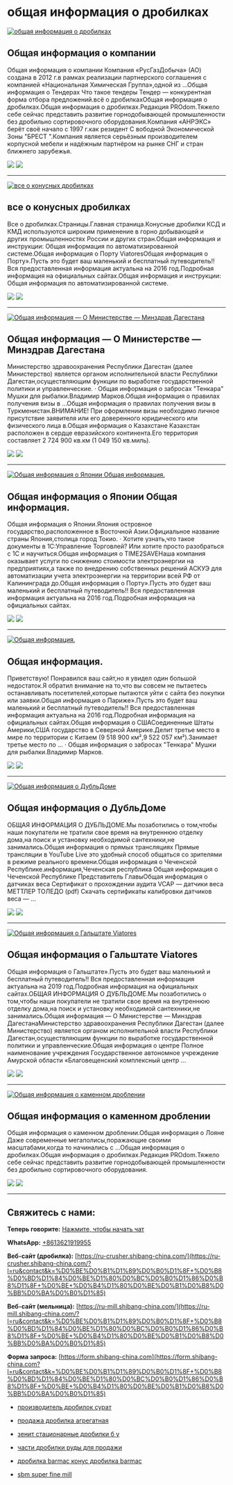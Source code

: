 # общая информация о дробилках

<a href="https://swt.shibang-china.com/?l=ru&img&k=%D0%BE%D0%B1%D1%89%D0%B0%D1%8F+%D0%B8%D0%BD%D1%84%D0%BE%D1%80%D0%BC%D0%B0%D1%86%D0%B8%D1%8F+%D0%BE+%D0%B4%D1%80%D0%BE%D0%B1%D0%B8%D0%BB%D0%BA%D0%B0%D1%85" target="_blank">![общая информация о дробилках](http://static.shibang-china.com/all-800x300/1384.jpg)</a>

## Общая информация о компании
Общая информация о компании Компания &#171;РуcГазДобыча&#187; (АО) создана в 2012 г.в рамках реализации партнерского соглашения с компанией &#171;Национальная Химическая Группа&#187;,одной из …Общая информация о Тендерах Что такое тендеры Тендер — конкурентная форма отбора предложений.всё о дробилкахОбщая информация о дробилках.Общая информация о дробилках.Редакция PROdom.Тяжело себе сейчас представить развитие горнодобывающей промышленности без дробильно сортировочного оборудования.Компания &#171;АНРЭКС&#187; берёт своё начало с 1997 г.как резидент С вободной Экономической Зоны &quot;БРЕСТ &quot;.Компания является серьёзным производителем корпусной мебели и надёжным партнёром на рынке СНГ и стран ближнего зарубежья.


<a href="https://whatsapp.shibangsoft.com/WhatsApp.php" target="_blank" title="WhatsApp">![](http://static.shibang-china.com/icon/whatsapp.png)</a> <a href="https://swt.shibang-china.com/?l=ru&icon&k=%D0%BE%D0%B1%D1%89%D0%B0%D1%8F+%D0%B8%D0%BD%D1%84%D0%BE%D1%80%D0%BC%D0%B0%D1%86%D0%B8%D1%8F+%D0%BE+%D0%B4%D1%80%D0%BE%D0%B1%D0%B8%D0%BB%D0%BA%D0%B0%D1%85" target="_blank">![](http://static.shibang-china.com/icon/chat-ru.png)</a>

---

<a href="https://swt.shibang-china.com/?l=ru&img&k=%D0%BE%D0%B1%D1%89%D0%B0%D1%8F+%D0%B8%D0%BD%D1%84%D0%BE%D1%80%D0%BC%D0%B0%D1%86%D0%B8%D1%8F+%D0%BE+%D0%B4%D1%80%D0%BE%D0%B1%D0%B8%D0%BB%D0%BA%D0%B0%D1%85" target="_blank">![все о конусных дробилках](http://static.shibang-china.com/all-800x300/446.jpg)</a>

## все о конусных дробилках
Все о дробилках.Страницы.Главная страница.Конусные дробилки КСД и КМД используются широким применение в горно добывающей и других промышленностях России и других стран.Общая информация и инструкции: Общая информация по автоматизированной системе.Общая информация о Порту ViatoresОбщая информация о Порту&#187;.Пусть это будет ваш маленький и бесплатный путеводитель!! Вся предоставленная информация актуальна на 2016 год.Подробная информация на официальных сайтах.Общая информация и инструкции: Общая информация по автоматизированной системе.


<a href="https://whatsapp.shibangsoft.com/WhatsApp.php" target="_blank" title="WhatsApp">![](http://static.shibang-china.com/icon/whatsapp.png)</a> <a href="https://swt.shibang-china.com/?l=ru&icon&k=%D0%BE%D0%B1%D1%89%D0%B0%D1%8F+%D0%B8%D0%BD%D1%84%D0%BE%D1%80%D0%BC%D0%B0%D1%86%D0%B8%D1%8F+%D0%BE+%D0%B4%D1%80%D0%BE%D0%B1%D0%B8%D0%BB%D0%BA%D0%B0%D1%85" target="_blank">![](http://static.shibang-china.com/icon/chat-ru.png)</a>

---

<a href="https://swt.shibang-china.com/?l=ru&img&k=%D0%BE%D0%B1%D1%89%D0%B0%D1%8F+%D0%B8%D0%BD%D1%84%D0%BE%D1%80%D0%BC%D0%B0%D1%86%D0%B8%D1%8F+%D0%BE+%D0%B4%D1%80%D0%BE%D0%B1%D0%B8%D0%BB%D0%BA%D0%B0%D1%85" target="_blank">![Общая информация — О Министерстве — Минздрав Дагестана](http://static.shibang-china.com/all-800x300/375.jpg)</a>

## Общая информация — О Министерстве — Минздрав Дагестана
Министерство здравоохранения Республики Дагестан (далее Министерство) является органом исполнительной власти Республики Дагестан,осуществляющим функции по выработке государственной политики и управленческие.&nbsp;&#0183;&#32;Общая информация о забросах &quot;Тенкара&quot; Мушки для рыбалки.Владимир Марков.Общая информация о правилах получения визы в …Общая информация о правилах получения визы в Туркменистан.ВНИМАНИЕ! При оформлении визы необходимо личное присутствие заявителя или его доверенного юридического или физического лица в.Общая информация о Казахстане Казахстан расположен в сердце евразийского континента.Его территория составляет 2 724 900 кв.км (1 049 150 кв.миль).


<a href="https://whatsapp.shibangsoft.com/WhatsApp.php" target="_blank" title="WhatsApp">![](http://static.shibang-china.com/icon/whatsapp.png)</a> <a href="https://swt.shibang-china.com/?l=ru&icon&k=%D0%BE%D0%B1%D1%89%D0%B0%D1%8F+%D0%B8%D0%BD%D1%84%D0%BE%D1%80%D0%BC%D0%B0%D1%86%D0%B8%D1%8F+%D0%BE+%D0%B4%D1%80%D0%BE%D0%B1%D0%B8%D0%BB%D0%BA%D0%B0%D1%85" target="_blank">![](http://static.shibang-china.com/icon/chat-ru.png)</a>

---

<a href="https://swt.shibang-china.com/?l=ru&img&k=%D0%BE%D0%B1%D1%89%D0%B0%D1%8F+%D0%B8%D0%BD%D1%84%D0%BE%D1%80%D0%BC%D0%B0%D1%86%D0%B8%D1%8F+%D0%BE+%D0%B4%D1%80%D0%BE%D0%B1%D0%B8%D0%BB%D0%BA%D0%B0%D1%85" target="_blank">![Общая информация о Японии Общая информация.](http://static.shibang-china.com/all-800x300/98.jpg)</a>

## Общая информация о Японии Общая информация.
Общая информация о Японии.Япония островное государство,расположенное в Восточной Азии.Официальное название страны Япония,столица город Токио.&nbsp;&#0183;&#32;Хотите узнать,что такое документы в 1С:Управление Торговлей? Или хотите просто разобраться с 1С и научиться.Общая информация о TIME2SAVEНаша компания оказывает услуги по снижению стоимости электроэнергии на предприятиях,а также по внедрению собственных решений АСКУЭ для автоматизации учета электроэнергии на территории всей РФ от Калининграда до.Общая информация о Порту&#187;.Пусть это будет ваш маленький и бесплатный путеводитель!! Вся предоставленная информация актуальна на 2016 год.Подробная информация на официальных сайтах.


<a href="https://whatsapp.shibangsoft.com/WhatsApp.php" target="_blank" title="WhatsApp">![](http://static.shibang-china.com/icon/whatsapp.png)</a> <a href="https://swt.shibang-china.com/?l=ru&icon&k=%D0%BE%D0%B1%D1%89%D0%B0%D1%8F+%D0%B8%D0%BD%D1%84%D0%BE%D1%80%D0%BC%D0%B0%D1%86%D0%B8%D1%8F+%D0%BE+%D0%B4%D1%80%D0%BE%D0%B1%D0%B8%D0%BB%D0%BA%D0%B0%D1%85" target="_blank">![](http://static.shibang-china.com/icon/chat-ru.png)</a>

---

<a href="https://swt.shibang-china.com/?l=ru&img&k=%D0%BE%D0%B1%D1%89%D0%B0%D1%8F+%D0%B8%D0%BD%D1%84%D0%BE%D1%80%D0%BC%D0%B0%D1%86%D0%B8%D1%8F+%D0%BE+%D0%B4%D1%80%D0%BE%D0%B1%D0%B8%D0%BB%D0%BA%D0%B0%D1%85" target="_blank">![Общая информация.](http://static.shibang-china.com/all-800x300/599.jpg)</a>

## Общая информация.
Приветствую! Понравился ваш сайт,но я увидел один большой недостаток.Я обратил внимание на то,что вы совсем не пытаетесь останавливать посетителей,которые пытаются уйти с сайта без покупки или заявки.Общая информация о Париже&#187;.Пусть это будет ваш маленький и бесплатный путеводитель!! Вся предоставленная информация актуальна на 2016 год.Подробная информация на официальных сайтах.Общая информация о СШАСоединенные Штаты Америки,США государство в Северной Америке.Делит третье место в мире по территории с Китаем (9 518 900 км&#178;,9 522 057 км&#178;).Занимает третье место по …&nbsp;&#0183;&#32;Общая информация о забросах &quot;Тенкара&quot; Мушки для рыбалки.Владимир Марков.


<a href="https://whatsapp.shibangsoft.com/WhatsApp.php" target="_blank" title="WhatsApp">![](http://static.shibang-china.com/icon/whatsapp.png)</a> <a href="https://swt.shibang-china.com/?l=ru&icon&k=%D0%BE%D0%B1%D1%89%D0%B0%D1%8F+%D0%B8%D0%BD%D1%84%D0%BE%D1%80%D0%BC%D0%B0%D1%86%D0%B8%D1%8F+%D0%BE+%D0%B4%D1%80%D0%BE%D0%B1%D0%B8%D0%BB%D0%BA%D0%B0%D1%85" target="_blank">![](http://static.shibang-china.com/icon/chat-ru.png)</a>

---

<a href="https://swt.shibang-china.com/?l=ru&img&k=%D0%BE%D0%B1%D1%89%D0%B0%D1%8F+%D0%B8%D0%BD%D1%84%D0%BE%D1%80%D0%BC%D0%B0%D1%86%D0%B8%D1%8F+%D0%BE+%D0%B4%D1%80%D0%BE%D0%B1%D0%B8%D0%BB%D0%BA%D0%B0%D1%85" target="_blank">![Общая информация о ДубльДоме](http://static.shibang-china.com/all-800x300/37.jpg)</a>

## Общая информация о ДубльДоме
ОБЩАЯ ИНФОРМАЦИЯ О ДУБЛЬДОМЕ.Мы позаботились о том,чтобы наши покупатели не тратили свое время на внутреннюю отделку дома,на поиск и установку необходимой сантехники,не занимались.Общая информация о прямых трансляциях Прямые трансляции в YouTube Live это удобный способ общаться со зрителями в режиме реального времени.Общая информация о Чеченской Республике.информация,Чеченская республика Общая информация о Чеченской Республике Представитель ГлавыОбщая информация о датчиках веса Сертификат о прохождении аудита VCAP — датчики веса МЕТТЛЕР ТОЛЕДО (pdf) Скачать сертификаты калибровки датчиков веса — …


<a href="https://whatsapp.shibangsoft.com/WhatsApp.php" target="_blank" title="WhatsApp">![](http://static.shibang-china.com/icon/whatsapp.png)</a> <a href="https://swt.shibang-china.com/?l=ru&icon&k=%D0%BE%D0%B1%D1%89%D0%B0%D1%8F+%D0%B8%D0%BD%D1%84%D0%BE%D1%80%D0%BC%D0%B0%D1%86%D0%B8%D1%8F+%D0%BE+%D0%B4%D1%80%D0%BE%D0%B1%D0%B8%D0%BB%D0%BA%D0%B0%D1%85" target="_blank">![](http://static.shibang-china.com/icon/chat-ru.png)</a>

---

<a href="https://swt.shibang-china.com/?l=ru&img&k=%D0%BE%D0%B1%D1%89%D0%B0%D1%8F+%D0%B8%D0%BD%D1%84%D0%BE%D1%80%D0%BC%D0%B0%D1%86%D0%B8%D1%8F+%D0%BE+%D0%B4%D1%80%D0%BE%D0%B1%D0%B8%D0%BB%D0%BA%D0%B0%D1%85" target="_blank">![Общая информация о Гальштате Viatores](http://static.shibang-china.com/all-800x300/1209.jpg)</a>

## Общая информация о Гальштате Viatores
Общая информация о Гальштате&#187;.Пусть это будет ваш маленький и бесплатный путеводитель!! Вся предоставленная информация актуальна на 2019 год.Подробная информация на официальных сайтах.ОБЩАЯ ИНФОРМАЦИЯ О ДУБЛЬДОМЕ.Мы позаботились о том,чтобы наши покупатели не тратили свое время на внутреннюю отделку дома,на поиск и установку необходимой сантехники,не занимались.Общая информация — О Министерстве — Минздрав ДагестанаМинистерство здравоохранения Республики Дагестан (далее Министерство) является органом исполнительной власти Республики Дагестан,осуществляющим функции по выработке государственной политики и управленческие.Общая информация о центре Полное наименование учреждения Государственное автономное учреждение Амурской области &#171;Благовещенский комплексный центр …


<a href="https://whatsapp.shibangsoft.com/WhatsApp.php" target="_blank" title="WhatsApp">![](http://static.shibang-china.com/icon/whatsapp.png)</a> <a href="https://swt.shibang-china.com/?l=ru&icon&k=%D0%BE%D0%B1%D1%89%D0%B0%D1%8F+%D0%B8%D0%BD%D1%84%D0%BE%D1%80%D0%BC%D0%B0%D1%86%D0%B8%D1%8F+%D0%BE+%D0%B4%D1%80%D0%BE%D0%B1%D0%B8%D0%BB%D0%BA%D0%B0%D1%85" target="_blank">![](http://static.shibang-china.com/icon/chat-ru.png)</a>

---

<a href="https://swt.shibang-china.com/?l=ru&img&k=%D0%BE%D0%B1%D1%89%D0%B0%D1%8F+%D0%B8%D0%BD%D1%84%D0%BE%D1%80%D0%BC%D0%B0%D1%86%D0%B8%D1%8F+%D0%BE+%D0%B4%D1%80%D0%BE%D0%B1%D0%B8%D0%BB%D0%BA%D0%B0%D1%85" target="_blank">![Общая информация о каменном дроблении](http://static.shibang-china.com/all-800x300/1023.jpg)</a>

## Общая информация о каменном дроблении
Общая информация о каменном дроблении.Общая информация о Лояне Даже современные мегаполисы,поражающие своими масштабами,когда то начинались с …Общая информация о дробилках.Общая информация о дробилках.Редакция PROdom.Тяжело себе сейчас представить развитие горнодобывающей промышленности без дробильно сортировочного оборудования.

<a href="https://whatsapp.shibangsoft.com/WhatsApp.php" target="_blank" title="WhatsApp">![](http://static.shibang-china.com/icon/whatsapp.png)</a> <a href="https://swt.shibang-china.com/?l=ru&icon&k=%D0%BE%D0%B1%D1%89%D0%B0%D1%8F+%D0%B8%D0%BD%D1%84%D0%BE%D1%80%D0%BC%D0%B0%D1%86%D0%B8%D1%8F+%D0%BE+%D0%B4%D1%80%D0%BE%D0%B1%D0%B8%D0%BB%D0%BA%D0%B0%D1%85" target="_blank">![](http://static.shibang-china.com/icon/chat-ru.png)</a>

---
## Свяжитесь с нами:

**Теперь говорите:** [Нажмите, чтобы начать чат](https://swt.shibang-china.com?l=ru&contact&k=%D0%BE%D0%B1%D1%89%D0%B0%D1%8F+%D0%B8%D0%BD%D1%84%D0%BE%D1%80%D0%BC%D0%B0%D1%86%D0%B8%D1%8F+%D0%BE+%D0%B4%D1%80%D0%BE%D0%B1%D0%B8%D0%BB%D0%BA%D0%B0%D1%85)

**WhatsApp:**  [+8613621919955](https://whatsapp.shibangsoft.com/WhatsApp.php)

**Веб-сайт (дробилка):** [https://ru-crusher.shibang-china.com/](https://ru-crusher.shibang-china.com/?l=ru&contact&k=%D0%BE%D0%B1%D1%89%D0%B0%D1%8F+%D0%B8%D0%BD%D1%84%D0%BE%D1%80%D0%BC%D0%B0%D1%86%D0%B8%D1%8F+%D0%BE+%D0%B4%D1%80%D0%BE%D0%B1%D0%B8%D0%BB%D0%BA%D0%B0%D1%85)

**Веб-сайт (мельница):** [https://ru-mill.shibang-china.com/](https://ru-mill.shibang-china.com/?l=ru&contact&k=%D0%BE%D0%B1%D1%89%D0%B0%D1%8F+%D0%B8%D0%BD%D1%84%D0%BE%D1%80%D0%BC%D0%B0%D1%86%D0%B8%D1%8F+%D0%BE+%D0%B4%D1%80%D0%BE%D0%B1%D0%B8%D0%BB%D0%BA%D0%B0%D1%85)

**Форма запроса:** [https://form.shibang-china.com](https://form.shibang-china.com?l=ru&contact&k=%D0%BE%D0%B1%D1%89%D0%B0%D1%8F+%D0%B8%D0%BD%D1%84%D0%BE%D1%80%D0%BC%D0%B0%D1%86%D0%B8%D1%8F+%D0%BE+%D0%B4%D1%80%D0%BE%D0%B1%D0%B8%D0%BB%D0%BA%D0%B0%D1%85)

* [производитель дробилок сурат](../122/%D0%BF%D1%80%D0%BE%D0%B8%D0%B7%D0%B2%D0%BE%D0%B4%D0%B8%D1%82%D0%B5%D0%BB%D1%8C%20%D0%B4%D1%80%D0%BE%D0%B1%D0%B8%D0%BB%D0%BE%D0%BA%20%D1%81%D1%83%D1%80%D0%B0%D1%82.md)

* [продажа дробилка агрегатная](../124/%D0%BF%D1%80%D0%BE%D0%B4%D0%B0%D0%B6%D0%B0%20%D0%B4%D1%80%D0%BE%D0%B1%D0%B8%D0%BB%D0%BA%D0%B0%20%D0%B0%D0%B3%D1%80%D0%B5%D0%B3%D0%B0%D1%82%D0%BD%D0%B0%D1%8F.md)

* [зенит стационарные дробилки б  у](../123/%D0%B7%D0%B5%D0%BD%D0%B8%D1%82%20%D1%81%D1%82%D0%B0%D1%86%D0%B8%D0%BE%D0%BD%D0%B0%D1%80%D0%BD%D1%8B%D0%B5%20%D0%B4%D1%80%D0%BE%D0%B1%D0%B8%D0%BB%D0%BA%D0%B8%20%D0%B1%20%20%D1%83.md)

* [части дробилки руды для продажи](../122/%D1%87%D0%B0%D1%81%D1%82%D0%B8%20%D0%B4%D1%80%D0%BE%D0%B1%D0%B8%D0%BB%D0%BA%D0%B8%20%D1%80%D1%83%D0%B4%D1%8B%20%D0%B4%D0%BB%D1%8F%20%D0%BF%D1%80%D0%BE%D0%B4%D0%B0%D0%B6%D0%B8.md)

* [дробилка barmac конус дробилка barmac](../124/%D0%B4%D1%80%D0%BE%D0%B1%D0%B8%D0%BB%D0%BA%D0%B0%20barmac%20%D0%BA%D0%BE%D0%BD%D1%83%D1%81%20%D0%B4%D1%80%D0%BE%D0%B1%D0%B8%D0%BB%D0%BA%D0%B0%20barmac.md)

* [sbm super fine mill](../125/sbm%20super%20fine%20mill.md)